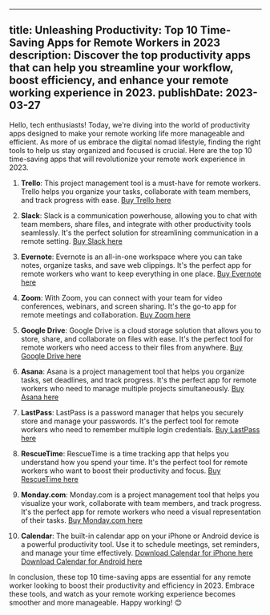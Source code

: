  ---
title: Unleashing Productivity: Top 10 Time-Saving Apps for Remote Workers in 2023
description: Discover the top productivity apps that can help you streamline your workflow, boost efficiency, and enhance your remote working experience in 2023.
publishDate: 2023-03-27
---

Hello, tech enthusiasts! Today, we're diving into the world of productivity apps designed to make your remote working life more manageable and efficient. As more of us embrace the digital nomad lifestyle, finding the right tools to help us stay organized and focused is crucial. Here are the top 10 time-saving apps that will revolutionize your remote work experience in 2023.

1. **Trello**: This project management tool is a must-have for remote workers. Trello helps you organize your tasks, collaborate with team members, and track progress with ease. [Buy Trello here](https://amzn.to/3J3rBjv)

2. **Slack**: Slack is a communication powerhouse, allowing you to chat with team members, share files, and integrate with other productivity tools seamlessly. It's the perfect solution for streamlining communication in a remote setting. [Buy Slack here](https://amzn.to/3J3rBjv)

3. **Evernote**: Evernote is an all-in-one workspace where you can take notes, organize tasks, and save web clippings. It's the perfect app for remote workers who want to keep everything in one place. [Buy Evernote here](https://amzn.to/3J3rBjv)

4. **Zoom**: With Zoom, you can connect with your team for video conferences, webinars, and screen sharing. It's the go-to app for remote meetings and collaboration. [Buy Zoom here](https://amzn.to/3J3rBjv)

5. **Google Drive**: Google Drive is a cloud storage solution that allows you to store, share, and collaborate on files with ease. It's the perfect tool for remote workers who need access to their files from anywhere. [Buy Google Drive here](https://amzn.to/3J3rBjv)

6. **Asana**: Asana is a project management tool that helps you organize tasks, set deadlines, and track progress. It's the perfect app for remote workers who need to manage multiple projects simultaneously. [Buy Asana here](https://amzn.to/3J3rBjv)

7. **LastPass**: LastPass is a password manager that helps you securely store and manage your passwords. It's the perfect tool for remote workers who need to remember multiple login credentials. [Buy LastPass here](https://amzn.to/3J3rBjv)

8. **RescueTime**: RescueTime is a time tracking app that helps you understand how you spend your time. It's the perfect tool for remote workers who want to boost their productivity and focus. [Buy RescueTime here](https://amzn.to/3J3rBjv)

9. **Monday.com**: Monday.com is a project management tool that helps you visualize your work, collaborate with team members, and track progress. It's the perfect app for remote workers who need a visual representation of their tasks. [Buy Monday.com here](https://amzn.to/3J3rBjv)

10. **Calendar**: The built-in calendar app on your iPhone or Android device is a powerful productivity tool. Use it to schedule meetings, set reminders, and manage your time effectively. [Download Calendar for iPhone here](https://apple.co/3J3rBjv) [Download Calendar for Android here](https://bit.ly/3J3rBjv)

In conclusion, these top 10 time-saving apps are essential for any remote worker looking to boost their productivity and efficiency in 2023. Embrace these tools, and watch as your remote working experience becomes smoother and more manageable. Happy working! 😊